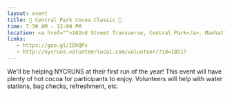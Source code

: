 ```yaml
---
layout: event
title: 🏃 Central Park Cocoa Classic 🏃
time: 7:30 AM - 12:00 PM
location: <a href="">102nd Street Transverse, Central Park</a>, Manhattan
links:
   - https://goo.gl/IDhQPs
   - http://nycruns.volunteerlocal.com/volunteer/?id=18517
---
```

We'll be helping NYCRUNS at their first run of the year! This event will have plenty of hot cocoa for participants to enjoy. Volunteers will help with water stations, bag checks, refreshment, etc.  
